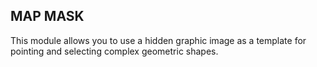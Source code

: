 MAP MASK
---------------
This module allows you to use a hidden graphic image as a template for pointing and selecting complex geometric shapes.
